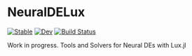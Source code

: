 # NeuralDELux

[![Stable](https://img.shields.io/badge/docs-stable-blue.svg)](https://maximilian-gelbrecht.github.io/NeuralDELux.jl/stable/)
[![Dev](https://img.shields.io/badge/docs-dev-blue.svg)](https://maximilian-gelbrecht.github.io/NeuralDELux.jl/dev/)
[![Build Status](https://github.com/maximilian-gelbrecht/NeuralDELux.jl/actions/workflows/CI.yml/badge.svg?branch=main)](https://github.com/maximilian-gelbrecht/NeuralDELux.jl/actions/workflows/CI.yml?query=branch%3Amain)

Work in progress. Tools and Solvers for Neural DEs with Lux.jl